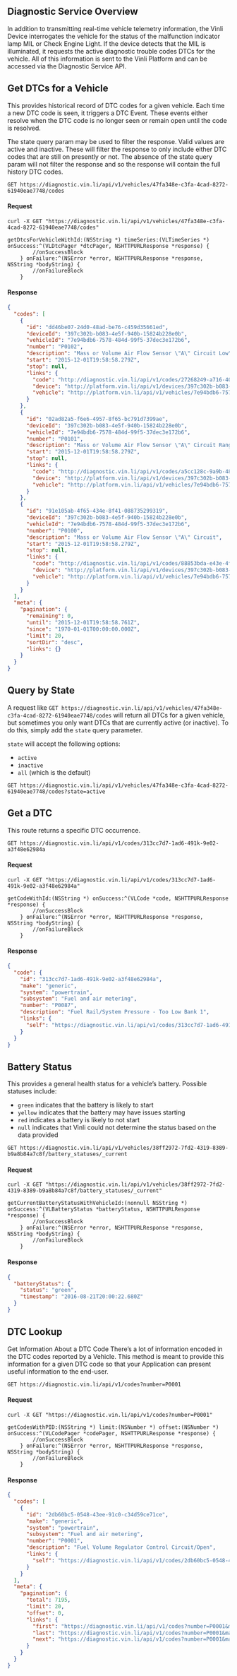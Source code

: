 
## Diagnostic Service Overview
In addition to transmitting real-time vehicle telemetry information, the Vinli Device interrogates the vehicle for the status of the malfunction indicator lamp MIL or Check Engine Light. If the device detects that the MIL is illuminated, it requests the active diagnostic trouble codes DTCs for the vehicle. All of this information is sent to the Vinli Platform and can be accessed via the Diagnostic Service API.

## Get DTCs for a Vehicle
This provides historical record of DTC codes for a given vehicle. Each time a new DTC code is seen, it triggers a DTC Event. These events either resolve when the DTC code is no longer seen or remain open until the code is resolved.

The state query param may be used to filter the response. Valid values are active and inactive. These will filter the response to only include either DTC codes that are still on presently or not. The absence of the state query param will not filter the response and so the response will contain the full history DTC codes.

```endpoint
GET https://diagnostic.vin.li/api/v1/vehicles/47fa348e-c3fa-4cad-8272-61940eae7748/codes
```
#### Request
```curl
curl -X GET "https://diagnostic.vin.li/api/v1/vehicles/47fa348e-c3fa-4cad-8272-61940eae7748/codes"
```
```objc
getDtcsForVehicleWithId:(NSString *) timeSeries:(VLTimeSeries *) onSuccess:^(VLDtcPager *dtcPager, NSHTTPURLResponse *response) {
        //onSuccessBlock
    } onFailure:^(NSError *error, NSHTTPURLResponse *response, NSString *bodyString) {
        //onFailureBlock
    }
```

#### Response
```json
{
  "codes": [
    {
      "id": "dd46be07-24d0-48ad-be76-c459d35661ed",
      "deviceId": "397c302b-b083-4e5f-940b-15824b228e0b",
      "vehicleId": "7e94bdb6-7578-484d-99f5-37dec3e172b6",
      "number": "P0102",
      "description": "Mass or Volume Air Flow Sensor \"A\" Circuit Low",
      "start": "2015-12-01T19:58:58.279Z",
      "stop": null,
      "links": {
        "code": "http://diagnostic.vin.li/api/v1/codes/27268249-a716-402c-8550-7fc0d4ae6335",
        "device": "http://platform.vin.li/api/v1/devices/397c302b-b083-4e5f-940b-15824b228e0b",
        "vehicle": "http://platform.vin.li/api/v1/vehicles/7e94bdb6-7578-484d-99f5-37dec3e172b6"
      }
    },
    {
      "id": "02ad82a5-f6e6-4957-8f65-bc791d7399ae",
      "deviceId": "397c302b-b083-4e5f-940b-15824b228e0b",
      "vehicleId": "7e94bdb6-7578-484d-99f5-37dec3e172b6",
      "number": "P0101",
      "description": "Mass or Volume Air Flow Sensor \"A\" Circuit Range/Performance",
      "start": "2015-12-01T19:58:58.279Z",
      "stop": null,
      "links": {
        "code": "http://diagnostic.vin.li/api/v1/codes/a5cc128c-9a9b-487d-a6dd-375a9cc62dc4",
        "device": "http://platform.vin.li/api/v1/devices/397c302b-b083-4e5f-940b-15824b228e0b",
        "vehicle": "http://platform.vin.li/api/v1/vehicles/7e94bdb6-7578-484d-99f5-37dec3e172b6"
      }
    },
    {
      "id": "91e105ab-4f65-434e-8f41-088735299319",
      "deviceId": "397c302b-b083-4e5f-940b-15824b228e0b",
      "vehicleId": "7e94bdb6-7578-484d-99f5-37dec3e172b6",
      "number": "P0100",
      "description": "Mass or Volume Air Flow Sensor \"A\" Circuit",
      "start": "2015-12-01T19:58:58.279Z",
      "stop": null,
      "links": {
        "code": "http://diagnostic.vin.li/api/v1/codes/88853bda-e43e-4f60-bd72-8083ff02c85f",
        "device": "http://platform.vin.li/api/v1/devices/397c302b-b083-4e5f-940b-15824b228e0b",
        "vehicle": "http://platform.vin.li/api/v1/vehicles/7e94bdb6-7578-484d-99f5-37dec3e172b6"
      }
    }
  ],
  "meta": {
    "pagination": {
      "remaining": 0,
      "until": "2015-12-01T19:58:58.761Z",
      "since": "1970-01-01T00:00:00.000Z",
      "limit": 20,
      "sortDir": "desc",
      "links": {}
    }
  }
}
```

## Query by State
A request like `GET https://diagnostic.vin.li/api/v1/vehicles/47fa348e-c3fa-4cad-8272-61940eae7748/codes` will return all DTCs for a given vehicle, but sometimes you only want DTCs that are currently active (or inactive). To do this, simply add the `state` query parameter.

`state` will accept the following options:
* `active`
* `inactive`
* `all` (which is the default)

```endpoint
GET https://diagnostic.vin.li/api/v1/vehicles/47fa348e-c3fa-4cad-8272-61940eae7748/codes?state=active
```

## Get a DTC
This route returns a specific DTC occurrence.

```endpoint
GET https://diagnostic.vin.li/api/v1/codes/313cc7d7-1ad6-491k-9e02-a3f48e62984a
```
#### Request
```curl
curl -X GET "https://diagnostic.vin.li/api/v1/codes/313cc7d7-1ad6-491k-9e02-a3f48e62984a"
```
```objc
getCodeWithId:(NSString *) onSuccess:^(VLCode *code, NSHTTPURLResponse *response) {
        //onSuccessBlock
    } onFailure:^(NSError *error, NSHTTPURLResponse *response, NSString *bodyString) {
        //onFailureBlock
    }
```

#### Response
```json
{
  "code": {
    "id": "313cc7d7-1ad6-491k-9e02-a3f48e62984a",
    "make": "generic",
    "system": "powertrain",
    "subsystem": "Fuel and air metering",
    "number": "P0087",
    "description": "Fuel Rail/System Pressure - Too Low Bank 1",
    "links": {
      "self": "https://diagnostic.vin.li/api/v1/codes/313cc7d7-1ad6-491k-9e02-a3f48e62984a"
    }
  }
}
```

## Battery Status
This provides a general health status for a vehicle’s battery. Possible statuses include:
* `green` indicates that the battery is likely to start
* `yellow` indicates that the battery may have issues starting
* `red` indicates a battery is likely to not start
* `null` indicates that Vinli could not determine the status based on the data provided

```endpoint
GET https://diagnostic.vin.li/api/v1/vehicles/38ff2972-7fd2-4319-8389-b9a8b84a7c8f/battery_statuses/_current
```

#### Request
```curl
curl -X GET "https://diagnostic.vin.li/api/v1/vehicles/38ff2972-7fd2-4319-8389-b9a8b84a7c8f/battery_statuses/_current"
```
```objc
getCurrentBatteryStatusWithVehicleId:(nonnull NSString *) onSuccess:^(VLBatteryStatus *batteryStatus, NSHTTPURLResponse *response) {
        //onSuccessBlock
    } onFailure:^(NSError *error, NSHTTPURLResponse *response, NSString *bodyString) {
        //onFailureBlock
    }
```

#### Response
```json
{
  "batteryStatus": {
    "status": "green",
    "timestamp": "2016-08-21T20:00:22.680Z"
  }
}
```

## DTC Lookup
Get Information About a DTC Code
There’s a lot of information encoded in the DTC codes reported by a Vehicle. This method is meant to provide this information for a given DTC code so that your Application can present useful information to the end-user.

```endpoint
GET https://diagnostic.vin.li/api/v1/codes?number=P0001
```
#### Request
```curl
curl -X GET "https://diagnostic.vin.li/api/v1/codes?number=P0001"
```
```objc
getCodesWithPID:(NSString *) limit:(NSNumber *) offset:(NSNumber *) onSuccess:^(VLCodePager *codePager, NSHTTPURLResponse *response) {
        //onSuccessBlock
    } onFailure:^(NSError *error, NSHTTPURLResponse *response, NSString *bodyString) {
        //onFailureBlock
    }
```

#### Response
```json
{
  "codes": [
    {
      "id": "2db60bc5-0548-43ee-91c0-c34d59ce71ce",
      "make": "generic", 
      "system": "powertrain",
      "subsystem": "Fuel and air metering",
      "number": "P0001",
      "description": "Fuel Volume Regulator Control Circuit/Open",
      "links": {
        "self": "https://diagnostic.vin.li/api/v1/codes/2db60bc5-0548-43ee-91c0-c34d59ce71ce"
      }
    }
  ],
  "meta": {
    "pagination": {
      "total": 7195,
      "limit": 20,
      "offset": 0,
      "links": {
        "first": "https://diagnostic.vin.li/api/v1/codes?number=P0001&make=generic&limit=20&offset=0",
        "last": "https://diagnostic.vin.li/api/v1/codes?number=P0001&make=generic&limit=20&offset=7180",
        "next": "https://diagnostic.vin.li/api/v1/codes?number=P0001&make=generic&limit=20&offset=20"
      }
    }
  }
}
```
